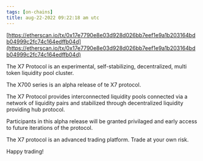 ```yaml
---
tags: [on-chains]
title: aug-22-2022 09:22:18 am utc
---
```


[https://etherscan.io/tx/0x17e7790e8e03d928d026bb7eef1e9a1b203164bdb04999c2fc74c164edffb04d](https://etherscan.io/tx/0x17e7790e8e03d928d026bb7eef1e9a1b203164bdb04999c2fc74c164edffb04d)

The X7 Protocol is an experimental, self-stabilizing, decentralized, multi token liquidity pool cluster.

The X700 series is an alpha release of te X7 protocol.

The X7 Protocol provides interconnected liquidity pools connected via a network of liquidity pairs and stabilized through decentralized liquidity providing hub protocol.

Participants in this alpha release will be granted privilaged and early access to future iterations of the protocol.

The X7 protocol is an advanced trading platform. Trade at your own risk.

Happy trading!
